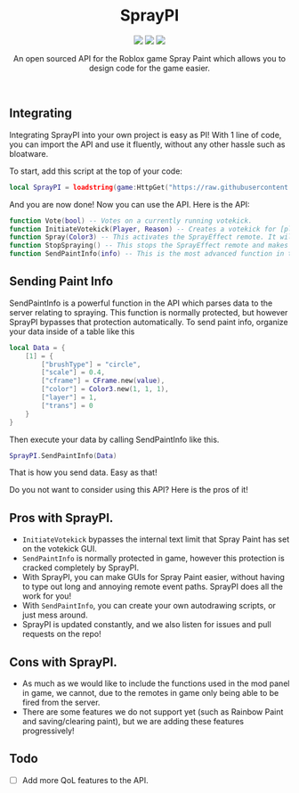 <h1 align=center>
SprayPI
</h1>

<p align=center>
<img src="https://img.shields.io/github/last-commit/SimultaneousPing/SprayPI?style=plastic">
<img src="https://img.shields.io/github/stars/SimultaneousPing/SprayPI?style=social">
<img src="https://img.shields.io/github/forks/SimultaneousPing/SprayPI?style=social">
</p>

<p align=center>
An open sourced API for the Roblox game Spray Paint which allows you to design code for the game easier.
<p>&nbsp;</p>

## Integrating
Integrating SprayPI into your own project is easy as PI! With 1 line of code, you can import the API and use it fluently, without any other hassle such as bloatware.

To start, add this script at the top of your code:
```lua
local SprayPI = loadstring(game:HttpGet("https://raw.githubusercontent.com/gabe4278/SprayPI/main/spraypi.lua"))()
```

And you are now done! Now you can use the API. Here is the API:
```lua
function Vote(bool) -- Votes on a currently running votekick.
function InitiateVotekick(Player, Reason) -- Creates a votekick for [player] with [reason].
function Spray(Color3) -- This activates the SprayEffect remote. It will not stop unless StopSpraying() is called.
function StopSpraying() -- This stops the SprayEffect remote and makes you not allowed to paint.
function SendPaintInfo(info) -- This is the most advanced function in the API. It allows you to parse paint data to the server without limitations. Check below to find out how to send paint info.
```

## Sending Paint Info
SendPaintInfo is a powerful function in the API which parses data to the server relating to spraying. This function is normally protected, but however SprayPI bypasses that protection automatically. To send paint info, organize your data inside of a table like this

```lua
local Data = {
	[1] = {
		["brushType"] = "circle",
		["scale"] = 0.4,
		["cframe"] = CFrame.new(value),
		["color"] = Color3.new(1, 1, 1),
		["layer"] = 1,
		["trans"] = 0
	}
}
```

Then execute your data by calling SendPaintInfo like this.
```lua
SprayPI.SendPaintInfo(Data)
```
That is how you send data. Easy as that!

Do you not want to consider using this API? Here is the pros of it!

## Pros with SprayPI.
- `InitiateVotekick` bypasses the internal text limit that Spray Paint has set on the votekick GUI.
- `SendPaintInfo` is normally protected in game, however this protection is cracked completely by SprayPI.
- With SprayPI, you can make GUIs for Spray Paint easier, without having to type out long and annoying remote event paths. SprayPI does all the work for you!
- With `SendPaintInfo`, you can create your own autodrawing scripts, or just mess around.
- SprayPI is updated constantly, and we also listen for issues and pull requests on the repo!

## Cons with SprayPI.
- As much as we would like to include the functions used in the mod panel in game, we cannot, due to the remotes in game only being able to be fired from the server.
- There are some features we do not support yet (such as Rainbow Paint and saving/clearing paint), but we are adding these features progressively!

## Todo

- [ ] Add more QoL features to the API.
